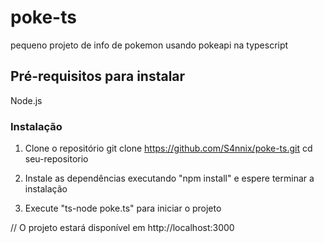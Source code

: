 # poke-ts
pequeno projeto de info de pokemon usando pokeapi na typescript

## Pré-requisitos para instalar

Node.js

### Instalação
1. Clone o repositório
git clone https://github.com/S4nnix/poke-ts.git
cd seu-repositorio

2. Instale as dependências executando "npm install" e espere terminar a instalação

3. Execute "ts-node poke.ts" para iniciar o projeto

// O projeto estará disponível em http://localhost:3000
